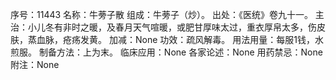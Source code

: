 序号：11443
名称：牛蒡子散
组成：牛蒡子（炒）。
出处：《医统》卷九十一。
主治：小儿冬有非时之暖，及春月天气喧暖，或肥甘厚味太过，重衣厚帛太多，伤皮肤，蒸血脉，疮疡发黄。
加减：None
功效：疏风解毒。
用法用量：每服1钱，水煎服。
制备方法：上为末。
临床应用：None
各家论述：None
用药禁忌：None
附注：None
